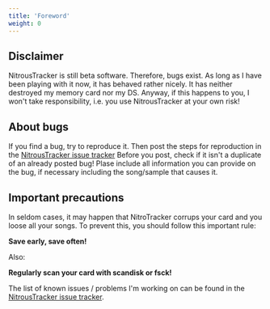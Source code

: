 ```yaml
---
title: 'Foreword'
weight: 0
---
```


## Disclaimer

NitrousTracker is still beta software. Therefore, bugs exist. As long as I
have been playing with it now, it has behaved rather nicely. It has
neither destroyed my memory card nor my DS. Anyway, if this happens to
you, I won\'t take responsibility, i.e. you use NitrousTracker at your own
risk!

## About bugs

If you find a bug, try to reproduce it. Then post the steps for
reproduction in the [NitrousTracker issue tracker](https://github.com/NitrousTracker/nitroustracker/issues)
Before you post, check if it isn\'t a duplicate of an already posted
bug! Plase include all information you can provide on the bug, if
necessary including the song/sample that causes it.

## Important precautions

In seldom cases, it may happen that NitroTracker corrups your card and
you loose all your songs. To prevent this, you should follow this
important rule:

**Save early, save often!**

Also:

**Regularly scan your card with scandisk or fsck!**

The list of known issues / problems I\'m working on can be found in the
[NitrousTracker issue tracker](https://github.com/NitrousTracker/nitroustracker/issues).